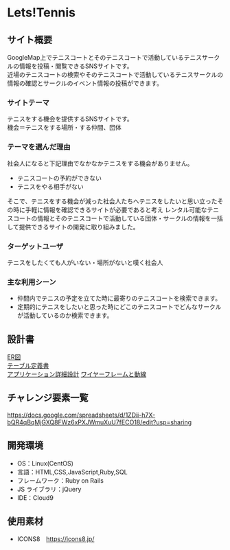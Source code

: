 # Lets!Tennis

## サイト概要

GoogleMap上でテニスコートとそのテニスコートで活動しているテニスサークルの情報を投稿・閲覧できるSNSサイトです。  
近場のテニスコートの検索やそのテニスコートで活動しているテニスサークルの情報の確認とサークルのイベント情報の投稿ができます。

### サイトテーマ

テニスをする機会を提供するSNSサイトです。  
機会＝テニスをする場所・する仲間、団体

### テーマを選んだ理由

社会人になると下記理由でなかなかテニスをする機会がありません。  
- テニスコートの予約ができない
- テニスをやる相手がない  

そこで、テニスをする機会が減った社会人たちへテニスをしたいと思い立ったその時に手軽に情報を確認できるサイトが必要であると考え
レンタル可能なテニスコートの情報とそのテニスコートで活動している団体・サークルの情報を一括して提供できるサイトの開発に取り組みました。

### ターゲットユーザ

テニスをしたくても人がいない・場所がないと嘆く社会人

### 主な利用シーン

- 仲間内でテニスの予定を立てた時に最寄りのテニスコートを検索できます。
- 定期的にテニスをしたいと思った時にどこのテニスコートでどんなサークルが活動しているのか検索できます。

## 設計書
[ER図](https://github.com/takahashi-1234/lets_tennis/files/7655318/Lets.Tennis_ER.drawio.pdf)  
[テーブル定義書](https://github.com/takahashi-1234/lets_tennis/files/7655316/Lets.Tennis_.xlsx)  
[アプリケーション詳細設計](https://github.com/takahashi-1234/lets_tennis/files/7664171/Lets.Tennis_.xlsx)
[ワイヤーフレームと動線](https://github.com/takahashi-1234/lets_tennis/files/7655317/drawio.pdf)

## チャレンジ要素一覧

https://docs.google.com/spreadsheets/d/1ZDii-h7X-bQR4qBqMjGXQ8FWz6xPXJWmuXuU7fECO18/edit?usp=sharing

## 開発環境

- OS：Linux(CentOS)
- 言語：HTML,CSS,JavaScript,Ruby,SQL
- フレームワーク：Ruby on Rails
- JS ライブラリ：jQuery
- IDE：Cloud9

## 使用素材

- ICONS8　https://icons8.jp/